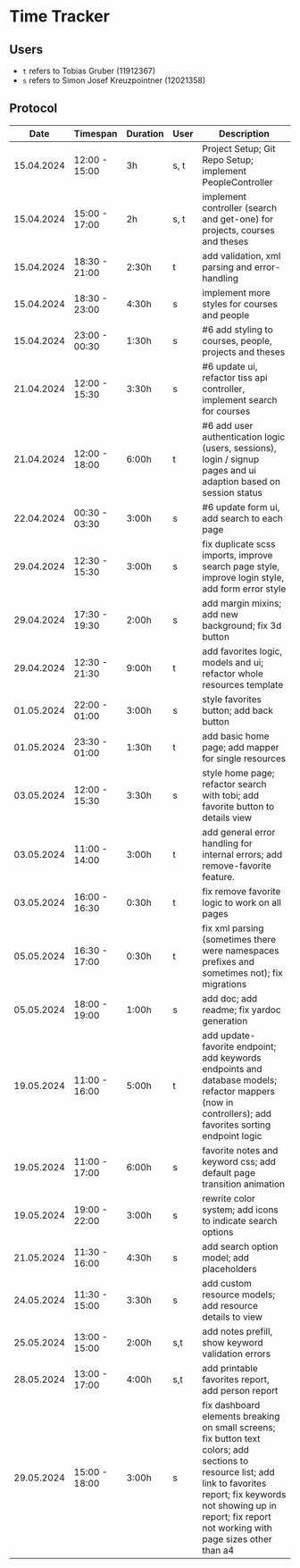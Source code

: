 # Time Tracker

## Users

- `t` refers to Tobias Gruber (11912367)
- `s` refers to Simon Josef Kreuzpointner (12021358)

## Protocol

| Date       | Timespan      | Duration | User | Description                                                                                                                                                                                                                        |
|------------|---------------|----------|------|------------------------------------------------------------------------------------------------------------------------------------------------------------------------------------------------------------------------------------|
| 15.04.2024 | 12:00 - 15:00 | 3h       | s, t | Project Setup; Git Repo Setup; implement PeopleController                                                                                                                                                                          |
| 15.04.2024 | 15:00 - 17:00 | 2h       | s, t | implement controller (search and get-one) for projects, courses and theses                                                                                                                                                         |
| 15.04.2024 | 18:30 - 21:00 | 2:30h    | t    | add validation, xml parsing and error-handling                                                                                                                                                                                     |
| 15.04.2024 | 18:30 - 23:00 | 4:30h    | s    | implement more styles for courses and people                                                                                                                                                                                       |
| 15.04.2024 | 23:00 - 00:30 | 1:30h    | s    | #6 add styling to courses, people, projects and theses                                                                                                                                                                             |
| 21.04.2024 | 12:00 - 15:30 | 3:30h    | s    | #6 update ui, refactor tiss api controller, implement search for courses                                                                                                                                                           |
| 21.04.2024 | 12:00 - 18:00 | 6:00h    | t    | #6 add user authentication logic (users, sessions), login / signup pages and ui adaption based on session status                                                                                                                   |
| 22.04.2024 | 00:30 - 03:30 | 3:00h    | s    | #6 update form ui, add search to each page                                                                                                                                                                                         |
| 29.04.2024 | 12:30 - 15:30 | 3:00h    | s    | fix duplicate scss imports, improve search page style, improve login style, add form error style                                                                                                                                   | 
| 29.04.2024 | 17:30 - 19:30 | 2:00h    | s    | add margin mixins; add new background; fix 3d button                                                                                                                                                                               |
| 29.04.2024 | 12:30 - 21:30 | 9:00h    | t    | add favorites logic, models and ui; refactor whole resources template                                                                                                                                                              |
| 01.05.2024 | 22:00 - 01:00 | 3:00h    | s    | style favorites button; add back button                                                                                                                                                                                            |
| 01.05.2024 | 23:30 - 01:00 | 1:30h    | t    | add basic home page; add mapper for single resources                                                                                                                                                                               |
| 03.05.2024 | 12:00 - 15:30 | 3:30h    | s    | style home page; refactor search with tobi; add favorite button to details view                                                                                                                                                    |
| 03.05.2024 | 11:00 - 14:00 | 3:00h    | t    | add general error handling for internal errors; add remove-favorite feature.                                                                                                                                                       |
| 03.05.2024 | 16:00 - 16:30 | 0:30h    | t    | fix remove favorite logic to work on all pages                                                                                                                                                                                     |
| 05.05.2024 | 16:30 - 17:00 | 0:30h    | t    | fix xml parsing (sometimes there were namespaces prefixes and sometimes not); fix migrations                                                                                                                                       |
| 05.05.2024 | 18:00 - 19:00 | 1:00h    | s    | add doc; add readme; fix yardoc generation                                                                                                                                                                                         |      
| 19.05.2024 | 11:00 - 16:00 | 5:00h    | t    | add update-favorite endpoint; add keywords endpoints and database models; refactor mappers (now in controllers); add favorites sorting endpoint logic                                                                              |
| 19.05.2024 | 11:00 - 17:00 | 6:00h    | s    | favorite notes and keyword css; add default page transition animation                                                                                                                                                              |
| 19.05.2024 | 19:00 - 22:00 | 3:00h    | s    | rewrite color system; add icons to indicate search options                                                                                                                                                                         | 
| 21.05.2024 | 11:30 - 16:00 | 4:30h    | s    | add search option model; add placeholders                                                                                                                                                                                          |                                                                                                             |          
| 24.05.2024 | 11:30 - 15:00 | 3:30h    | s    | add custom resource models; add resource details to view                                                                                                                                                                           | 
| 25.05.2024 | 13:00 - 15:00 | 2:00h    | s,t  | add notes prefill, show keyword validation errors                                                                                                                                                                                  |
| 28.05.2024 | 13:00 - 17:00 | 4:00h    | s,t  | add printable favorites report, add person report                                                                                                                                                                                  |
| 29.05.2024 | 15:00 - 18:00 | 3:00h    | s    | fix dashboard elements breaking on small screens; fix button text colors; add sections to resource list; add link to favorites report; fix keywords not showing up in report; fix report not working with page sizes other than a4 |        
